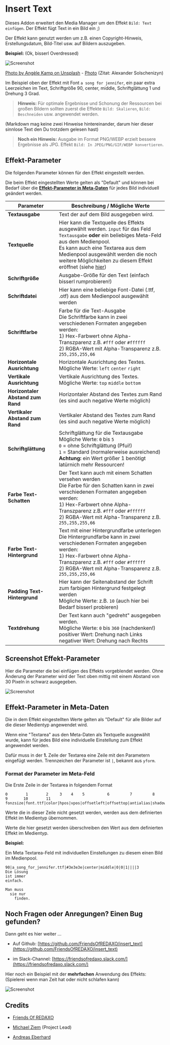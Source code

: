 # Insert Text

Dieses Addon erweitert den Media Manager um den Effekt `Bild: Text einfügen`.
Der Effekt fügt Text in ein Bild ein ;)

Der Effekt kann genutzt werden um z.B. einen Copyright-Hinweis, Erstellungsdatum, Bild-Titel usw. auf Bildern auszugeben.

**Beispiel:** (Ok, bisserl Overdressed)

![Screenshot](https://raw.githubusercontent.com/FriendsOfREDAXO/insert_text/assets/insert_text_demo1.png)

[Photo by Angèle Kamp on Unsplash](https://unsplash.com/@angelekamp) - [Photo](https://unsplash.com/photos/IWzloaVyoOw) (Zitat: Alexander Solschenizyn)

Im Beispiel oben der Effekt mit Font `a song for jennifer`, ein paar extra Leerzeichen im Text, Schriftgröße 90, center, middle, Schriftglättung 1 und Drehung 3 Grad.

> **Hinweis:** Für optimale Ergebnisse und Schonung der Ressourcen bei großen Bildern sollten zuerst die Effekte `Bild: Skalieren`, `Bild: Beschneiden` usw. angewendet werden.

(Markdown mag keine zwei Hinweise hintereinander, darum hier dieser sinnlose Text den Du trotzdem gelesen hast)

> **Noch ein Hinweis:** Ausgabe im Format PNG/WEBP erzielt bessere Ergebnisse als JPG. Effekt `Bild: In JPEG/PNG/GIF/WEBP konvertieren`.

## Effekt-Parameter

Die folgenden Parameter können für den Effekt eingestellt werden.

Die beim Effekt eingestellten Werte gelten als "Default" und können bei Bedarf über die [**Effekt-Parameter in Meta-Daten**](#metaconfig) für jedes Bild individuell geändert werden.

| Parameter | Beschreibung / Mögliche Werte  |
|---|---|
| **Textausgabe** | Text der auf dem Bild ausgegeben wird. |
| **Textquelle** | Hier kann die Textquelle des Effekts ausgewählt werden. `input` für das Feld `Textausgabe` **oder** ein beliebiges Meta-Feld aus dem Medienpool.<br>Es kann auch eine Textarea aus dem Medienpool ausgewählt werden die noch weitere Möglichkeiten zu diesem Effekt eröffnet (siehe [hier](#metaconfig)) |
| **Schriftgröße** | Ausgabe-Größe für den Text (einfach bisserl rumprobieren!)|
| **Schriftdatei** | Hier kann eine beliebige Font-Datei (.ttf, .otf) aus dem Medienpool ausgewählt werden |
| **Schriftfarbe** | Farbe für die Text-Ausgabe<br>Die Schriftfarbe kann in zwei verschiedenen Formaten angegeben werden:<br>1) Hex-Farbwert ohne Alpha-Transzparenz z.B. `#fff` oder `#ffffff` <br>2) RGBA-Wert mit Alpha-Transparenz z.B. `255,255,255,66` |
| **Horizontale Ausrichtung** | Horizontale Ausrichtung des Textes.<br>Mögliche Werte: `left` `center` `right` |
| **Vertikale Ausrichtung** | Vertikale Ausrichtung des Textes.<br>Mögliche Werte: `top` `middle` `bottom` |
| **Horizontaler Abstand zum Rand** | Horizontaler Abstand des Textes zum Rand (es sind auch negative Werte möglich) |
| **Vertikaler Abstand zum Rand** | Vertikaler Abstand des Textes zum Rand (es sind auch negative Werte möglich) |
| **Schriftglättung** | Schriftglättung für die Textausgabe<br>Mögliche Werte: `0` bis `5`<br>`0` = ohne Schriftglättung (Pfui!)<br>`1` = Standard (normalerweise ausreichend)<br>**Achtung:** ein Wert größer 1 benötigt latürnich mehr Ressourcen! |
| **Farbe Text-Schatten** | Der Text kann auch mit einem Schatten versehen werden<br>Die Farbe für den Schatten kann in zwei verschiedenen Formaten angegeben werden:<br>1) Hex-Farbwert ohne Alpha-Transzparenz z.B. `#fff` oder `#ffffff` <br>2) RGBA-Wert mit Alpha-Transparenz z.B. `255,255,255,66` |
| **Farbe Text-Hintergrund** | Text mit einer Hintergrundfarbe unterlegen<br>Die Hintergrundfarbe kann in zwei verschiedenen Formaten angegeben werden:<br>1) Hex-Farbwert ohne Alpha-Transzparenz z.B. `#fff` oder `#ffffff` <br>2) RGBA-Wert mit Alpha-Transparenz z.B. `255,255,255,66` |
| **Padding Text-Hintergrund** | Hier kann der Seitenabstand der Schrift zum farbigen Hintergrund festgelegt werden<br>Mögliche Werte: z.B. `10` (auch hier bei Bedarf bisserl probieren)|
| **Textdrehung** | Der Text kann auch "gedreht" ausgegeben werden.<br>Mögliche Werte: `0` bis `360` (nachdenken!)<br>positiver Wert: Drehung nach Links<br>negativer Wert: Drehung nach Rechts |

## Screenshot Effekt-Parameter

Hier die Parameter die bei einfügen des Effekts vorgeblendet werden.
Ohne Änderung der Parameter wird der Text oben mittig mit einem Abstand von 30 Pixeln in schwarz ausgegeben.

![Screenshot](https://raw.githubusercontent.com/FriendsOfREDAXO/insert_text/assets/insert_text-effekt-configuration.png)

<a name="metaconfig"></a>

## Effekt-Parameter in Meta-Daten

Die in dem Effekt eingestellten Werte gelten als "Default" für alle Bilder auf die dieser Medientyp angewendet wird.

Wenn eine "Textarea" aus den Meta-Daten als Textquelle ausgewählt wurde, kann für jedes Bild eine individuelle Einstellung zum Effekt angewendet werden.

Dafür muss in der **1.** Zeile der Textarea eine Zeile mit den Parametern eingefügt werden.
Trennzeichen der Parameter ist `|`, bekannt aus `yform`.

### Format der Parameter im Meta-Feld

Die Erste Zeile in der Textarea in folgendem Format

```
0        1        2     3    4    5          6         7         8           9       10        11
fonzsize|font.ttf|color|hpos|vpos|offsetleft|offsettop|antialias|shadowcolor|bgcolor|bgpadding|angle
```

Werte die in dieser Zeile nicht gesetzt werden, werden aus dem definierten Effekt im Medientyp übernommen.

Werte die hier gesetzt werden überschreiben den Wert aus dem definierten Effekt im Medientyp.

**Beispiel:**

Ein Meta Textarea-Feld mit individuellen Einstellungen zu diesem einen Bild im Medienpool.

```
90|a_song_for_jennifer.ttf|#3e3e3e|center|middle|0|0|1||||3
Die Lösung
ist immer
einfach.

Man muss
  sie nur
    finden.
```

## Noch Fragen oder Anregungen? Einen Bug gefunden?

Dann geht es hier weiter ...

* Auf Github: [https://github.com/FriendsOfREDAXO/insert_text](https://github.com/FriendsOfREDAXO/insert_text)

* im Slack-Channel: [https://friendsofredaxo.slack.com/](https://friendsofredaxo.slack.com/)

Hier noch ein Beispiel mit der **mehrfachen** Anwendung des Effekts: (Spielerei wenn man Zeit hat oder nicht schlafen kann)

![Screenshot](https://raw.githubusercontent.com/FriendsOfREDAXO/insert_text/assets/insert_text_demo2.png)

## Credits

* [Friends Of REDAXO](https://github.com/FriendsOfREDAXO)

* [Michael Ziem](https://github.com/mizmiz) (Project Lead)

* [Andreas Eberhard](https://github.com/aeberhard)
